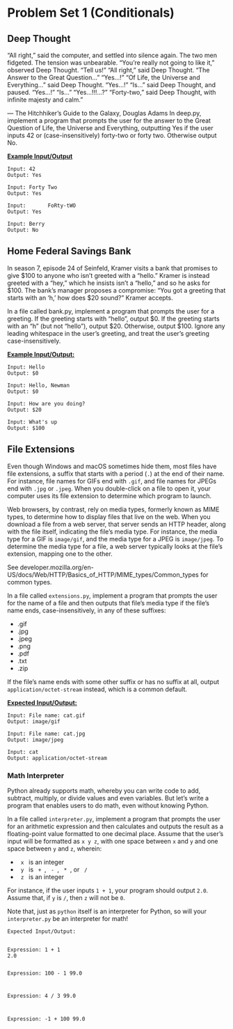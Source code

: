 # Problem Set 1 (Conditionals)


<h2> Deep Thought </h2>
“All right,” said the computer, and settled into silence again. The two men fidgeted. The tension was unbearable.
“You’re really not going to like it,” observed Deep Thought.
“Tell us!”
“All right,” said Deep Thought. “The Answer to the Great Question…”
“Yes…!”
“Of Life, the Universe and Everything…” said Deep Thought.
“Yes…!”
“Is…” said Deep Thought, and paused.
“Yes…!”
“Is…”
“Yes…!!!…?”
“Forty-two,” said Deep Thought, with infinite majesty and calm.”

— The Hitchhiker’s Guide to the Galaxy, Douglas Adams
In deep.py, implement a program that prompts the user for the answer to the Great Question of Life, the Universe and Everything, outputting Yes if the user inputs 42 or (case-insensitively) forty-two or forty two. Otherwise output No.

<strong><ins> Example Input/Output </ins></strong>

``Input: 42`` <br>
``Output: Yes``

``Input: Forty Two`` <br>
``Output: Yes``

``Input:       FoRty-tWO       `` <br>
``Output: Yes``

``Input: Berry `` <br>
``Output: No `` 


<h2> Home Federal Savings Bank </h2>

In season 7, episode 24 of Seinfeld, Kramer visits a bank that promises to give $100 to anyone who isn’t greeted with a “hello.” Kramer is instead greeted with a “hey,” which he insists isn’t a “hello,” and so he asks for $100. The bank’s manager proposes a compromise: “You got a greeting that starts with an ‘h,’ how does $20 sound?” Kramer accepts.

In a file called bank.py, implement a program that prompts the user for a greeting. If the greeting starts with “hello”, output $0. If the greeting starts with an “h” (but not “hello”), output $20. Otherwise, output $100. Ignore any leading whitespace in the user’s greeting, and treat the user’s greeting case-insensitively.

<strong><ins>Example Input/Output: </ins></strong>

``Input: Hello`` <br>
``Output: $0``

``Input: Hello, Newman`` <br>
``Output: $0`` 

``Input: How are you doing?`` <br>
``Output: $20``

``Input: What's up`` <br>
``Output: $100``

<h2> File Extensions </h2>

Even though Windows and macOS sometimes hide them, most files have file extensions, a suffix that starts with a period (```.```) at the end of their name. For instance, file names for GIFs end with ``.gif``, and file names for JPEGs end with ``.jpg`` or ``.jpeg``. When you double-click on a file to open it, your computer uses its file extension to determine which program to launch.

Web browsers, by contrast, rely on media types, formerly known as MIME types, to determine how to display files that live on the web. When you download a file from a web server, that server sends an HTTP header, along with the file itself, indicating the file’s media type. For instance, the media type for a GIF is ``image/gif``, and the media type for a JPEG is ``image/jpeg``. To determine the media type for a file, a web server typically looks at the file’s extension, mapping one to the other.

See developer.mozilla.org/en-US/docs/Web/HTTP/Basics_of_HTTP/MIME_types/Common_types for common types.

In a file called ``extensions.py``, implement a program that prompts the user for the name of a file and then outputs that file’s media type if the file’s name ends, case-insensitively, in any of these suffixes:

<ul>
    <li>.gif</li>
    <li>.jpg</li>
    <li>.jpeg</li>
    <li>.png</li>
    <li>.pdf</li>
    <li>.txt</li>
    <li>.zip</li>
     
</ul>

If the file’s name ends with some other suffix or has no suffix at all, output ``application/octet-stream`` instead, which is a common default.


<strong><ins>Expected Input/Output: </ins> </strong>

``Input: File name: cat.gif `` <br>
``Output: image/gif ``

``Input: File name: cat.jpg`` <br>
``Output: image/jpeg``

``Input: cat `` <br>
``Output: application/octet-stream``


<h3> Math Interpreter </h3>

Python already supports math, whereby you can write code to add, subtract, multiply, or divide values and even variables. But let’s write a program that enables users to do math, even without knowing Python.

In a file called ``interpreter.py``, implement a program that prompts the user for an arithmetic expression and then calculates and outputs the result as a floating-point value formatted to one decimal place. Assume that the user’s input will be formatted as ``x y z``, with one space between ``x`` and ``y`` and one space between ``y`` and ``z``, wherein:

<ul>
    <li> <code> x </code> is an integer </li>
    <li> <code> y </code> is <code> + </code>, <code> - </code>, <code> * </code>, or <code> / </code> </li>
    <li> <code> z </code> is an integer
</ul>


For instance, if the user inputs ``1 + 1``, your program should output ``2.0``. Assume that, if ``y`` is ``/``, then ``z`` will not be ``0``.

Note that, just as ``python`` itself is an interpreter for Python, so will your ``interpreter.py`` be an interpreter for math!


``Expected Input/Output: ``

<code> 
Expression: 1 + 1
2.0

Expression: 100 - 1
99.0

Expression: 4 / 3
99.0

Expression: -1 + 100
99.0
</code>